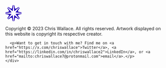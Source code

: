   <footer class="fade-in-element">
    <div class="container">
      <p>
        <a href="/" aria-label="Home">
          <svg class="logo" width="52" height="52" viewBox="0 0 52 52" fill="none" xmlns="http://www.w3.org/2000/svg">
<path fill-rule="evenodd" clip-rule="evenodd" d="M25.1519 0C24.0872 0.238511 23.1452 1.03266 22.8978 2.38244L21.6579 9.14811C21.2655 11.2895 18.7946 12.313 17.0029 11.0763L11.3421 7.16898C10.2129 6.38952 8.9854 6.49395 8.06392 7.078L22.5825 19.1184C22.8919 19.375 23.3622 19.1801 23.3995 18.78L25.1519 0ZM7.07801 8.06392C6.49395 8.9854 6.38953 10.2129 7.16898 11.3421L11.0763 17.0029C12.313 18.7946 11.2895 21.2655 9.14811 21.6579L2.38243 22.8978C1.03265 23.1452 0.238508 24.0872 0 25.1519L18.78 23.3995C19.1801 23.3622 19.375 22.8919 19.1184 22.5825L7.07801 8.06392ZM0.000143677 26.5462C0.238827 27.6106 1.03293 28.5522 2.38244 28.7996L9.14811 30.0395C11.2895 30.4319 12.313 32.9028 11.0763 34.6945L7.16897 40.3553C6.38942 41.4847 6.49398 42.7123 7.07823 43.6338L19.1184 29.1155C19.375 28.8062 19.1801 28.3358 18.78 28.2985L0.000143677 26.5462ZM8.06435 44.6197C8.98577 45.2035 10.2131 45.3077 11.3421 44.5284L17.0029 40.6211C18.7946 39.3844 21.2655 40.4079 21.6579 42.5493L22.8978 49.315C23.1452 50.6647 24.0871 51.4589 25.1518 51.6974L23.3995 32.9181C23.3622 32.5179 22.8919 32.3231 22.5825 32.5796L8.06435 44.6197ZM26.5462 51.6972C27.6106 51.4585 28.5522 50.6644 28.7996 49.315L30.0395 42.5493C30.4319 40.4079 32.9028 39.3844 34.6945 40.6211L40.3553 44.5284C41.4845 45.3079 42.7119 45.2035 43.6334 44.6194L29.1155 32.5796C28.8062 32.3231 28.3358 32.5179 28.2985 32.9181L26.5462 51.6972ZM44.6194 43.6334C45.2035 42.7119 45.3078 41.4845 44.5284 40.3553L40.6211 34.6945C39.3844 32.9028 40.4079 30.4319 42.5493 30.0395L49.315 28.7996C50.6645 28.5522 51.4585 27.6106 51.6972 26.5462L32.9181 28.2985C32.5179 28.3358 32.3231 28.8062 32.5796 29.1155L44.6194 43.6334ZM51.6974 25.1518C51.4589 24.0871 50.6647 23.1452 49.315 22.8978L42.5493 21.6579C40.4079 21.2655 39.3844 18.7946 40.6211 17.0029L44.5284 11.3421C45.3078 10.213 45.2035 8.98577 44.6197 8.06434L32.5796 22.5825C32.3231 22.8919 32.5179 23.3622 32.9181 23.3995L51.6974 25.1518ZM43.6338 7.07823C42.7123 6.49398 41.4847 6.38943 40.3553 7.16898L34.6945 11.0763C32.9028 12.313 30.4319 11.2895 30.0395 9.14811L28.7996 2.38243C28.5522 1.03292 27.6106 0.238821 26.5462 0.000139982L28.2985 18.78C28.3358 19.1801 28.8062 19.375 29.1155 19.1184L43.6338 7.07823Z" fill="#2400B6"/>
</svg>
        </a>
      </p>
      <p>
        Copyright © 2023 Chris Wallace. All rights reserved. Artwork displayed on this website is copyright its respective creator.
      </p>

      <p>Want to get in touch with me? Find me on <a href="https://x.com/chriswallace">Twitter</a>, <a href="https://linkedin.com/in/chriswallace2">LinkedIn</a>, or <a href="mailto:chriswallace7@protonmail.com">email</a>.</p>
    </div>
  </footer>